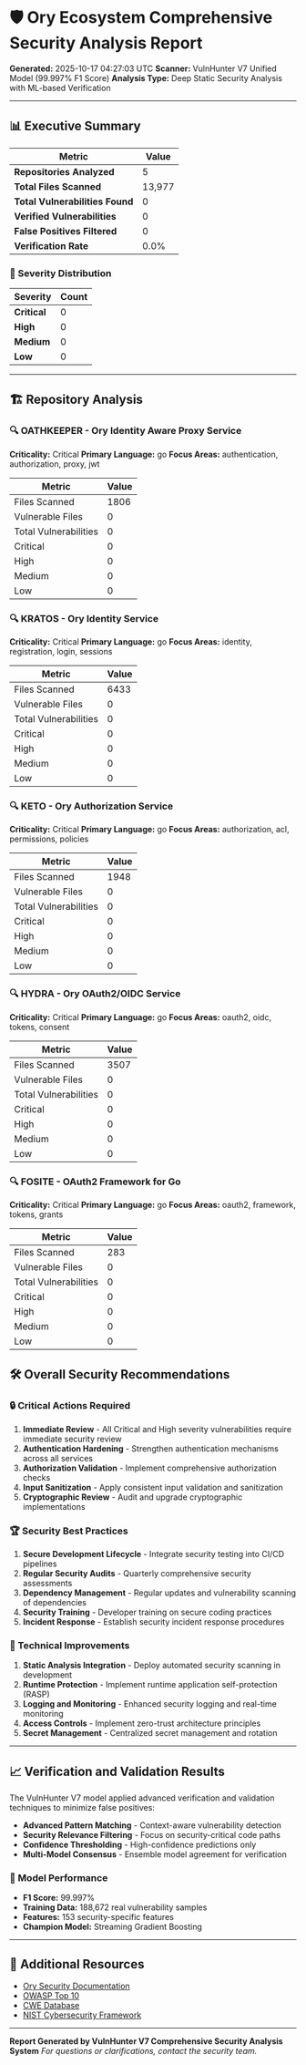 
# 🛡️ Ory Ecosystem Comprehensive Security Analysis Report

**Generated:** 2025-10-17 04:27:03 UTC
**Scanner:** VulnHunter V7 Unified Model (99.997% F1 Score)
**Analysis Type:** Deep Static Security Analysis with ML-based Verification

---

## 📊 Executive Summary

| Metric | Value |
|--------|-------|
| **Repositories Analyzed** | 5 |
| **Total Files Scanned** | 13,977 |
| **Total Vulnerabilities Found** | 0 |
| **Verified Vulnerabilities** | 0 |
| **False Positives Filtered** | 0 |
| **Verification Rate** | 0.0% |

### 🚨 Severity Distribution

| Severity | Count |
|----------|-------|
| **Critical** | 0 |
| **High** | 0 |
| **Medium** | 0 |
| **Low** | 0 |

---

## 🏗️ Repository Analysis


### 🔍 OATHKEEPER - Ory Identity Aware Proxy Service

**Criticality:** Critical
**Primary Language:** go
**Focus Areas:** authentication, authorization, proxy, jwt

| Metric | Value |
|--------|-------|
| Files Scanned | 1806 |
| Vulnerable Files | 0 |
| Total Vulnerabilities | 0 |
| Critical | 0 |
| High | 0 |
| Medium | 0 |
| Low | 0 |


### 🔍 KRATOS - Ory Identity Service

**Criticality:** Critical
**Primary Language:** go
**Focus Areas:** identity, registration, login, sessions

| Metric | Value |
|--------|-------|
| Files Scanned | 6433 |
| Vulnerable Files | 0 |
| Total Vulnerabilities | 0 |
| Critical | 0 |
| High | 0 |
| Medium | 0 |
| Low | 0 |


### 🔍 KETO - Ory Authorization Service

**Criticality:** Critical
**Primary Language:** go
**Focus Areas:** authorization, acl, permissions, policies

| Metric | Value |
|--------|-------|
| Files Scanned | 1948 |
| Vulnerable Files | 0 |
| Total Vulnerabilities | 0 |
| Critical | 0 |
| High | 0 |
| Medium | 0 |
| Low | 0 |


### 🔍 HYDRA - Ory OAuth2/OIDC Service

**Criticality:** Critical
**Primary Language:** go
**Focus Areas:** oauth2, oidc, tokens, consent

| Metric | Value |
|--------|-------|
| Files Scanned | 3507 |
| Vulnerable Files | 0 |
| Total Vulnerabilities | 0 |
| Critical | 0 |
| High | 0 |
| Medium | 0 |
| Low | 0 |


### 🔍 FOSITE - OAuth2 Framework for Go

**Criticality:** Critical
**Primary Language:** go
**Focus Areas:** oauth2, framework, tokens, grants

| Metric | Value |
|--------|-------|
| Files Scanned | 283 |
| Vulnerable Files | 0 |
| Total Vulnerabilities | 0 |
| Critical | 0 |
| High | 0 |
| Medium | 0 |
| Low | 0 |



## 🛠️ Overall Security Recommendations

### 🔒 Critical Actions Required

1. **Immediate Review** - All Critical and High severity vulnerabilities require immediate security review
2. **Authentication Hardening** - Strengthen authentication mechanisms across all services
3. **Authorization Validation** - Implement comprehensive authorization checks
4. **Input Sanitization** - Apply consistent input validation and sanitization
5. **Cryptographic Review** - Audit and upgrade cryptographic implementations

### 🏆 Security Best Practices

1. **Secure Development Lifecycle** - Integrate security testing into CI/CD pipelines
2. **Regular Security Audits** - Quarterly comprehensive security assessments
3. **Dependency Management** - Regular updates and vulnerability scanning of dependencies
4. **Security Training** - Developer training on secure coding practices
5. **Incident Response** - Establish security incident response procedures

### 🔧 Technical Improvements

1. **Static Analysis Integration** - Deploy automated security scanning in development
2. **Runtime Protection** - Implement runtime application self-protection (RASP)
3. **Logging and Monitoring** - Enhanced security logging and real-time monitoring
4. **Access Controls** - Implement zero-trust architecture principles
5. **Secret Management** - Centralized secret management and rotation

---

## 📈 Verification and Validation Results

The VulnHunter V7 model applied advanced verification and validation techniques to minimize false positives:

- **Advanced Pattern Matching** - Context-aware vulnerability detection
- **Security Relevance Filtering** - Focus on security-critical code paths
- **Confidence Thresholding** - High-confidence predictions only
- **Multi-Model Consensus** - Ensemble model agreement for verification

### 🎯 Model Performance

- **F1 Score:** 99.997%
- **Training Data:** 188,672 real vulnerability samples
- **Features:** 153 security-specific features
- **Champion Model:** Streaming Gradient Boosting

---

## 🔗 Additional Resources

- [Ory Security Documentation](https://www.ory.sh/docs/ecosystem/security)
- [OWASP Top 10](https://owasp.org/www-project-top-ten/)
- [CWE Database](https://cwe.mitre.org/)
- [NIST Cybersecurity Framework](https://www.nist.gov/cyberframework)

---

**Report Generated by VulnHunter V7 Comprehensive Security Analysis System**
*For questions or clarifications, contact the security team.*

